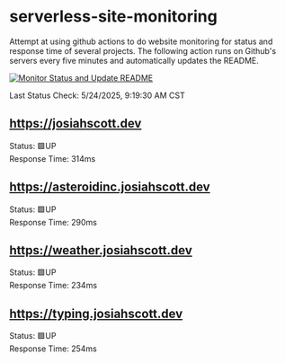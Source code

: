 # serverless-site-monitoring
Attempt at using github actions to do website monitoring for status and response time of several projects. The following action runs on Github's servers every five minutes and automatically updates the README.  

[![Monitor Status and Update README](https://github.com/JosiahSco/serverless-site-monitoring/actions/workflows/monitor.yaml/badge.svg)](https://github.com/JosiahSco/serverless-site-monitoring/actions/workflows/monitor.yaml)

Last Status Check: 5/24/2025, 9:19:30 AM CST

## https://josiahscott.dev
Status: 🟩UP  
Response Time: 314ms

## https://asteroidinc.josiahscott.dev
Status: 🟩UP  
Response Time: 290ms

## https://weather.josiahscott.dev
Status: 🟩UP  
Response Time: 234ms

## https://typing.josiahscott.dev
Status: 🟩UP  
Response Time: 254ms

